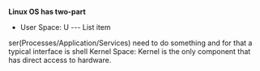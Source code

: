 
**Linux OS has two-part**

 - User Space: U
 ---  List item

ser(Processes/Application/Services) need to do something and for that a typical interface is shell
Kernel Space: Kernel is the only component that has direct access to hardware.
<!--stackedit_data:
eyJoaXN0b3J5IjpbLTM4NjQ5NDU2OSw0OTc4MTg4MTAsNzMwOT
k4MTE2XX0=
-->